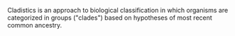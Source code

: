Cladistics is an approach to biological classification in which organisms are categorized in groups ("clades") based on hypotheses of most recent common ancestry.